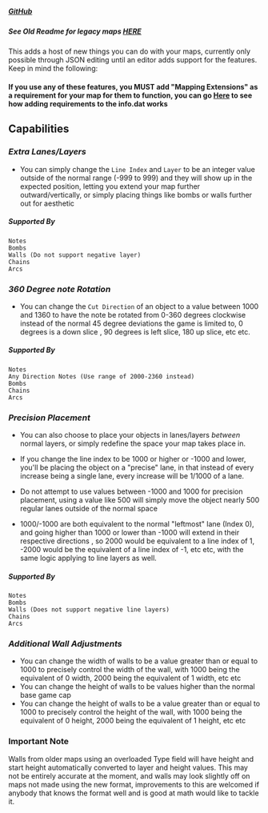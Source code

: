##### [GitHub](https://github.com/Kylemc1413/MappingExtensions)
##### See Old Readme for legacy maps [HERE](README-Beatmapv2.md)

This adds a host of new things you can do with your maps, currently only possible through JSON editing until an editor adds support for the features. Keep in mind the following:

#### If you use any of these features, you MUST add "Mapping Extensions" as a requirement for your map for them to function, you can go [Here](https://github.com/Kylemc1413/SongCore/blob/master/README.md) to see how adding requirements to the info.dat works
## Capabilities
### _Extra Lanes/Layers_
- You can simply change the `Line Index`  and `Layer` to be an integer value outside of the normal range (-999 to 999) and they will show up in the expected position, letting you extend your map further outward/vertically, or simply placing things like bombs or walls further out for aesthetic
##### Supported By
    Notes
    Bombs
    Walls (Do not support negative layer)
    Chains
    Arcs
### _360 Degree note Rotation_
- You can change the `Cut Direction` of an object to a value between 1000 and 1360 to have the note be rotated from 0-360 degrees clockwise instead of the normal 45 degree deviations the game is limited to, 0 degrees is a down slice , 90 degrees is left slice, 180 up slice,  etc etc.
##### Supported By
    Notes
    Any Direction Notes (Use range of 2000-2360 instead)
    Bombs
    Chains
    Arcs
### _Precision Placement_
- You can also choose to place your objects in lanes/layers *between* normal layers, or simply redefine the space your map takes place in.

- If you change the line index to be 1000 or higher or -1000 and lower, you'll be placing the object on a "precise" lane, in that instead of every increase being a single lane, every increase will be 1/1000 of a lane.

- Do not attempt to use values between -1000 and 1000 for precision placement, using a value like 500 will simply move the object nearly 500 regular lanes outside of the normal space

- 1000/-1000 are both equivalent to the normal "leftmost" lane (Index 0), and going higher than 1000 or lower than -1000 will extend in their respective directions , so 2000 would be equivalent to a line index of 1, -2000 would be the equivalent of a line index of -1, etc etc, with the same logic applying to line layers as well. 
##### Supported By
    Notes
    Bombs
    Walls (Does not support negative line layers)
    Chains
    Arcs
### _Additional Wall Adjustments_
- You can change the width of walls to be a value greater than or equal to 1000 to precisely control the width of the wall, with 1000 being the equivalent of 0 width, 2000 being the equivalent of 1 width, etc etc
- You can change the height of walls to be values higher than the normal base game cap
- You can change the height of walls to be a value greater than or equal to 1000 to precisely control the height of the wall, with 1000 being the equivalent of 0 height, 2000 being the equivalent of 1 height, etc etc
### Important Note
   Walls from older maps using an overloaded Type field will have height and start height automatically converted to layer and height values. This may not be entirely accurate at the moment, and walls may look slightly off on maps not made using the new format, improvements to this are welcomed if anybody that knows the format well and is good at math would like to tackle it.

